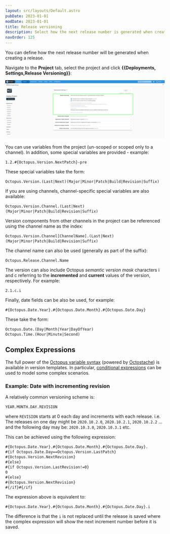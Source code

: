 ```yaml
---
layout: src/layouts/Default.astro
pubDate: 2023-01-01
modDate: 2023-01-01
title: Release versioning
description: Select how the next release number is generated when creating a release.
navOrder: 125
---
```

You can define how the next release number will be generated when creating a release.

Navigate to the **Project** tab, select the project and click **{{Deployments, Settings,Release Versioning}}**:

![Release Versioning](/docs/releases/images/release-versioning.png "width=500")

You can use variables from the project (un-scoped or scoped only to a channel). In addition, some special variables are provided - example:

```
1.2.#{Octopus.Version.NextPatch}-pre
```

These special variables take the form:

```
Octopus.Version.(Last|Next)(Major|Minor|Patch|Build|Revision|Suffix)
```

If you are using channels, channel-specific special variables are also available:

```
Octopus.Version.Channel.(Last|Next)(Major|Minor|Patch|Build|Revision|Suffix)
```

Version components from other channels in the project can be referenced using the channel name as the index:

```
Octopus.Version.Channel[ChannelName].(Last|Next)(Major|Minor|Patch|Build|Revision|Suffix)
```

The channel name can also be used (generally as part of the suffix):

```
Octopus.Release.Channel.Name
```

The version can also include Octopus *semantic version mask* characters i and c referring to the **incremented** and **current** values of the version, respectively. For example:

```
2.1.c.i
```

Finally, date fields can be also be used, for example:

```
#{Octopus.Date.Year}.#{Octopus.Date.Month}.#{Octopus.Date.Day}
```

These take the form:

```
Octopus.Date.(Day|Month|Year|DayOfYear)
Octopus.Time.(Hour|Minute|Second)
```

## Complex Expressions

The full power of the [Octopus variable syntax](/docs/projects/variables/variable-substitutions/#complex-syntax) (powered by [Octostache](https://github.com/OctopusDeploy/Octostache)) is available in version templates.  In particular, [conditional expressions](/docs/projects/variables/variable-substitutions/#VariableSubstitutionSyntax-Conditionalsconditionals) can be used to model some complex scenarios. 

### Example: Date with incrementing revision

A relatively common versioning scheme is: 

```
YEAR.MONTH.DAY.REVISION
```

where `REVISION` starts at 0 each day and increments with each release. i.e. The releases on one day might be `2020.10.2.0`, `2020.10.2.1`, `2020.10.2.2` ... and the following day may be: `2020.10.3.0`, `2020.10.3.1` etc.   

This can be achieved using the following expression:

```
#{Octopus.Date.Year}.#{Octopus.Date.Month}.#{Octopus.Date.Day}.
#{if Octopus.Date.Day==Octopus.Version.LastPatch}
#{Octopus.Version.NextRevision}
#{else}
#{if Octopus.Version.LastRevision!=0}
0
#{else}
#{Octopus.Version.NextRevision}
#{/if}#{/if}
```

The expression above is equivalent to:

```
#{Octopus.Date.Year}.#{Octopus.Date.Month}.#{Octopus.Date.Day}.i
```

The difference is that the `i` is not replaced until the release is saved where the complex expression will show the next increment number before it is saved.
